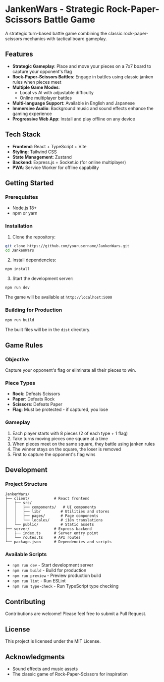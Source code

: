 # JankenWars - Strategic Rock-Paper-Scissors Battle Game

A strategic turn-based battle game combining the classic rock-paper-scissors mechanics with tactical board gameplay.

## Features

- **Strategic Gameplay**: Place and move your pieces on a 7x7 board to capture your opponent's flag
- **Rock-Paper-Scissors Battles**: Engage in battles using classic janken rules when pieces meet
- **Multiple Game Modes**: 
  - Local vs AI with adjustable difficulty
  - Online multiplayer battles
- **Multi-language Support**: Available in English and Japanese
- **Immersive Audio**: Background music and sound effects enhance the gaming experience
- **Progressive Web App**: Install and play offline on any device

## Tech Stack

- **Frontend**: React + TypeScript + Vite
- **Styling**: Tailwind CSS
- **State Management**: Zustand
- **Backend**: Express.js + Socket.io (for online multiplayer)
- **PWA**: Service Worker for offline capability

## Getting Started

### Prerequisites

- Node.js 18+ 
- npm or yarn

### Installation

1. Clone the repository:
```bash
git clone https://github.com/yourusername/JankenWars.git
cd JankenWars
```

2. Install dependencies:
```bash
npm install
```

3. Start the development server:
```bash
npm run dev
```

The game will be available at `http://localhost:5000`

### Building for Production

```bash
npm run build
```

The built files will be in the `dist` directory.

## Game Rules

### Objective
Capture your opponent's flag or eliminate all their pieces to win.

### Piece Types
- **Rock**: Defeats Scissors
- **Paper**: Defeats Rock  
- **Scissors**: Defeats Paper
- **Flag**: Must be protected - if captured, you lose

### Gameplay
1. Each player starts with 8 pieces (2 of each type + 1 flag)
2. Take turns moving pieces one square at a time
3. When pieces meet on the same square, they battle using janken rules
4. The winner stays on the square, the loser is removed
5. First to capture the opponent's flag wins

## Development

### Project Structure
```
JankenWars/
├── client/           # React frontend
│   ├── src/
│   │   ├── components/   # UI components
│   │   ├── lib/         # Utilities and stores
│   │   ├── pages/       # Page components
│   │   └── locales/     # i18n translations
│   └── public/          # Static assets
├── server/           # Express backend
│   ├── index.ts      # Server entry point
│   └── routes.ts     # API routes
└── package.json      # Dependencies and scripts
```

### Available Scripts

- `npm run dev` - Start development server
- `npm run build` - Build for production
- `npm run preview` - Preview production build
- `npm run lint` - Run ESLint
- `npm run type-check` - Run TypeScript type checking

## Contributing

Contributions are welcome! Please feel free to submit a Pull Request.

## License

This project is licensed under the MIT License.

## Acknowledgments

- Sound effects and music assets
- The classic game of Rock-Paper-Scissors for inspiration